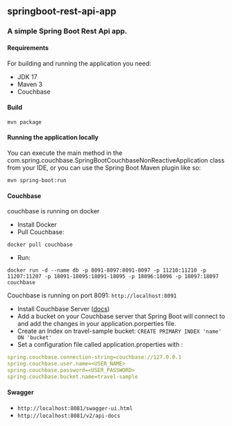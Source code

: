 ## springboot-rest-api-app

### A simple Spring Boot Rest Api app.

#### Requirements
For building and running the application you need:

* JDK 17
* Maven 3
* Couchbase

#### Build

```shell script
mvn package
```

#### Running the application locally
You can execute the main method in the com.spring.couchbase.SpringBootCouchbaseNonReactiveApplication class from your IDE, or you can use the Spring Boot Maven plugin like so:

```shell script
mvn spring-boot:run
```
#### Couchbase
couchbase is running on docker

* Install Docker
* Pull Couchbase:

```shell script
docker pull couchbase
```
* Run:

```shell script
docker run -d --name db -p 8091-8097:8091-8097 -p 11210:11210 -p 11207:11207 -p 18091-18095:18091-18095 -p 18096:18096 -p 18097:18097 couchbase
```

Couchbase is running on port 8091:
`http://localhost:8091`
* Install Couchbase Server ([docs](https://docs.couchbase.com/server/current/getting-started/do-a-quick-install.html#initialize-cluster-web-console))
* Add a bucket on your Couchbase server that Spring Boot will connect to and add the changes in your application.porperties file.
* Create an Index on travel-sample bucket:
  `CREATE PRIMARY INDEX 'name' ON 'bucket'`
* Set a configuration file called application.properties with :

```yaml
spring.couchbase.connection-string=couchbase://127.0.0.1
spring.couchbase.user.name=<USER_NAME>
spring.couchbase.password=<USER_PASSWORD>
spring.couchbase.bucket.name=travel-sample
```

#### Swagger
* `http://localhost:8081/swagger-ui.html`
* `http://localhost:8081/v2/api-docs`